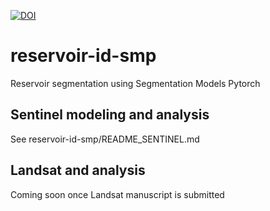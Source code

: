 [![DOI](https://zenodo.org/badge/687661502.svg)](https://doi.org/10.5281/zenodo.14933734)

# reservoir-id-smp

Reservoir segmentation using Segmentation Models Pytorch


## Sentinel modeling and analysis
See reservoir-id-smp/README_SENTINEL.md

## Landsat and analysis
Coming soon once Landsat manuscript is submitted

